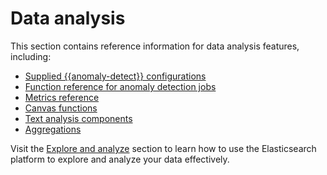 # Data analysis

This section contains reference information for data analysis features, including:

* [Supplied {{anomaly-detect}} configurations](/reference/data-analysis/machine-learning/supplied-anomaly-detection-configurations.md)
* [Function reference for anomaly detection jobs](/reference/data-analysis/machine-learning/machine-learning-functions.md)
* [Metrics reference](/reference/data-analysis/observability/index.md)
* [Canvas functions](/reference/data-analysis/kibana/canvas-functions.md)
* [Text analysis components](elasticsearch://reference/text-analysis/index.md)
* [Aggregations](elasticsearch://reference/aggregations/index.md)

Visit the [Explore and analyze](/explore-analyse/index.md) section to learn how to use the Elasticsearch platform to explore and analyze your data effectively.
